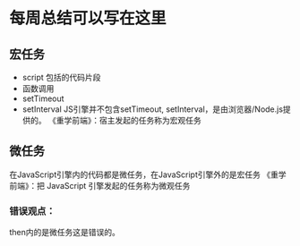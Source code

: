 # 每周总结可以写在这里

## 宏任务
- script 包括的代码片段
- 函数调用
- setTimeout
- setInterval
JS引擎并不包含setTimeout, setInterval，是由浏览器/Node.js提供的。
《重学前端》：宿主发起的任务称为宏观任务


## 微任务

在JavaScript引擎内的代码都是微任务，在JavaScript引擎外的是宏任务
《重学前端》：把 JavaScript 引擎发起的任务称为微观任务

### 错误观点：
then内的是微任务这是错误的。